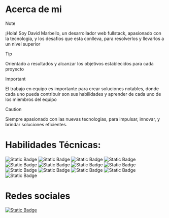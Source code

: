 # Acerca de mi
>[!NOTE]
>¡Hola! Soy David Marbello, un desarrollador web fullstack, apasionado con la tecnologia, y los desafios que esta conlleva, para resolverlos y llevarlos a un nivel superior

>[!TIP]
>Orientado a resultados y alcanzar los objetivos establecidos para cada proyecto

>[!IMPORTANT]
>El trabajo en equipo es importante para crear soluciones notables, donde cada uno pueda contribuir son sus habilidades y aprender de cada uno de los miembros del equipo

>[!CAUTION]
>Siempre apasionado con las nuevas tecnologias, para impulsar, innovar, y brindar soluciones eficientes.


# Habilidades Técnicas: 
####
![Static Badge](https://img.shields.io/badge/Java-ED8B00?style=for-the-badge&logo=openjdk&logoColor=white)
![Static Badge](https://img.shields.io/badge/TypeScript-007ACC?style=for-the-badge&logo=typescript&logoColor=white)
![Static Badge](https://img.shields.io/badge/JavaScript-F7DF1E?style=for-the-badge&logo=javascript&logoColor=black)
![Static Badge](https://img.shields.io/badge/Node.js-43853D?style=for-the-badge&logo=node.js&logoColor=white)
![Static Badge](https://img.shields.io/badge/PostgreSQL-316192?style=for-the-badge&logo=postgresql&logoColor=white)
![Static Badge](https://img.shields.io/badge/MongoDB-4EA94B?style=for-the-badge&logo=mongodb&logoColor=white)
![Static Badge](https://img.shields.io/badge/Express.js-404D59?style=for-the-badge)
![Static Badge](https://img.shields.io/badge/HTML-239120?style=for-the-badge&logo=html5&logoColor=white)
![Static Badge](https://img.shields.io/badge/CSS3-1572B6?style=for-the-badge&logo=css3&logoColor=white)
![Static Badge](https://img.shields.io/badge/React-20232A?style=for-the-badge&logo=react&logoColor=61DAFB)
![Static Badge](https://img.shields.io/badge/Angular-DD0031?style=for-the-badge&logo=angular&logoColor=white)
![Static Badge](https://img.shields.io/badge/Spring-6DB33F?style=for-the-badge&logo=spring&logoColor=white)
![Static Badge](https://img.shields.io/badge/Linux-FCC624?style=for-the-badge&logo=linux&logoColor=black)
# Redes sociales 
[![Static Badge](https://img.shields.io/badge/LinkedIn-0077B5?style=for-the-badge&logo=linkedin&logoColor=white)](https://www.linkedin.com/in/davidmarbello-desarrolladorweb/)
